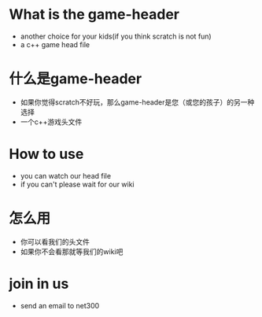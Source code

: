 # What is the game-header
- another choice for your kids(if you think scratch is not fun)
- a c++ game head file
# 什么是game-header
- 如果你觉得scratch不好玩，那么game-header是您（或您的孩子）的另一种选择
- 一个c++游戏头文件
#  How to use
- you can watch our head file
- if you can't please wait for our wiki
# 怎么用
- 你可以看我们的头文件
- 如果你不会看那就等我们的wiki吧
# join in us
- send an email to net300